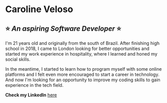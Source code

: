 # Caroline Veloso 

## :star: *An aspiring Software Developer* :star:

I'm 21 years old and originally from the south of Brazil. After finishing high school in 2018, I came to London looking for better opportunities and started my work experience in hospitality, where I learned and honed my social skills.

In the meantime, I started to learn how to program myself with some online platforms and I felt even more encouraged to start a career in technology. And now I'm looking for an opportunity to improve my coding skills to gain experience in the tech field.

**Check my LinkedIn** [here](www.linkedin.com/in/caroline-fveloso)
